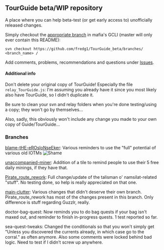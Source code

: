 ## TourGuide beta/WIP repository

A place where you can help beta-test (or get early access to) unofficially released changes.

Simply checkout the [appropriate branch](https://github.com/fredg1/TourGuide_beta/branches) in mafia's GCLI (master will only ever contain this README):

`svn checkout https://github.com/fredg1/TourGuide_beta/branches/ <branch_name> /`

Add comments, problems, recommendations and questions under [Issues](https://github.com/fredg1/TourGuide_beta/issues).


#### Additional info
Don't delete your original copy of TourGuide! Especially the file `relay_TourGuide.js`: I'm assuming you already have it since you most likely also have TourGuide, so I didn't duplicate it.

Be sure to clean your svn and relay folders when you're done testing/using a copy; they won't go by themselves...


Also, sadly, this obviously won't include any change you made to your own copy of Guide/TourGuide...

### Branches

[blame-tHE-eROsIoNseEker](https://github.com/cdrock/TourGuide/pull/19): Various reminders to use the "full" potential of various old IOTMs
![Shame](https://i.imgur.com/9wMEo6S.png)

[unaccompanied-miner](https://github.com/cdrock/TourGuide/pull/17): Addition of a tile to remind people to use their 5 free daily minings, if they have that.

[Pirate_route_rework](https://github.com/cdrock/TourGuide/pull/16): Full change/update of the talisman o' namsilat-related "stuff". No testing done, so help is really appreciated on that one.

[main-clutter](https://github.com/cdrock/TourGuide/pull/13): Various changes that didn't deserve their own branch. Pirate_route_rework has most of the changes present in this branch. Only difference is stuff regarding Guzzlr, really.

doctor-bag-quest: Now reminds you to do bag quests if your bag isn't maxed out, and reminder to finish in-progress quests. 1 test reported so far.

sea-quest-tweaks: Changed the conditionals so that you won't simply get "Unless you discovered the currents already, in which case go to the corral." as often anymore. Also some comments were locked behind bad logic. Need to test if I didn't screw up anywhere.
